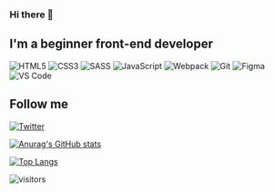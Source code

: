 ### Hi there 👋

<!-- header(picture of name) -->

<!-- about me -->
## I'm a beginner front-end developer

<!-- languages and tools -->
<img alt="HTML5" src="https://img.shields.io/badge/html5-000?&style=for-the-badge&logo=html5&logoColor=%23E34F26"/>

<img alt="CSS3" src="https://img.shields.io/badge/css3-000?&style=for-the-badge&logo=css3&logoColor=%231572B6"/>

<img alt="SASS" src="https://img.shields.io/badge/SASS-000?&style=for-the-badge&logo=SASS&logoColor=hotpink"/>

<img alt="JavaScript" src="https://img.shields.io/badge/javascript-000?&style=for-the-badge&logo=javascript&logoColor=%23F7DF1E"/>

<img alt="Webpack" src="https://img.shields.io/badge/webpack-000?&style=for-the-badge&logo=webpack&logoColor=%238DD6F9"/>

<img alt="Git" src="https://img.shields.io/badge/git-000?&style=for-the-badge&logo=git&logoColor=%23F05033"/>

<img alt="Figma" src="https://img.shields.io/badge/figma-000?&style=for-the-badge&logo=figma&logoColor=%23F24E1E"/>

<img alt="VS Code" src="https://img.shields.io/badge/VSCode-000?&style=for-the-badge&logo=visual-studio-code&logoColor=0078d7"/>


<!-- ![HTML](https://img.shields.io/badge/-HTML5-000?style=for-the-badge&logo=html5&logoColor=f0f)
![CSS](https://img.shields.io/badge/-CSS3-000?style=for-the-badge&logo=css3&logoColor=0f0)
![SASS](https://img.shields.io/badge/-SASS-000?style=for-the-badge&logo=sass&logoColor=0f0)
![JavaScript](https://img.shields.io/badge/-JavaScript-000?style=for-the-badge&logo=javascript&logoColor=0f0)
![Webpack](https://img.shields.io/badge/-Webpack-000?style=for-the-badge&logo=webpack&logoColor=0f0)
![Git](https://img.shields.io/badge/-Git-000?style=for-the-badge&logo=git&logoColor=0f0)
![Figma](https://img.shields.io/badge/-Figma-000?style=for-the-badge&logo=figma&logoColor=0f0)
![VSCode](https://img.shields.io/badge/-VS_Code-000?style=for-the-badge&logo=visual-studio-code&logoColor=0f0) -->


<!-- follow me -->
## Follow me
[![Twitter](https://img.shields.io/badge/-Twitter-000?style=for-the-badge&logo=Twitter&logoColor=f0f)](https://twitter.com/koshmar1319)

[![Anurag's GitHub stats](https://github-readme-stats.vercel.app/api?username=koshmar1319&show_icons=true&theme=vision-friendly-dark)](https://github.com/anuraghazra/github-readme-stats)

[![Top Langs](https://github-readme-stats.vercel.app/api/top-langs/?username=koshmar1319&langs_count=5&theme=vision-friendly-dark)](https://github.com/anuraghazra/github-readme-stats)

![visitors](https://visitor-badge.glitch.me/badge?page_id=koshmar1319)
<!--
**koshmar1319/koshmar1319** is a ✨ _special_ ✨ repository because its `README.md` (this file) appears on your GitHub profile.

Here are some ideas to get you started:

- 🔭 I’m currently working on ...
- 🌱 I’m currently learning ...
- 👯 I’m looking to collaborate on ...
- 🤔 I’m looking for help with ...
- 💬 Ask me about ...
- 📫 How to reach me: ...
- 😄 Pronouns: ...
- ⚡ Fun fact: ...
-->
